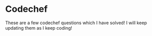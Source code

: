 # Codechef
These are a few codechef questions which I have solved! I will keep updating them as I keep coding!
